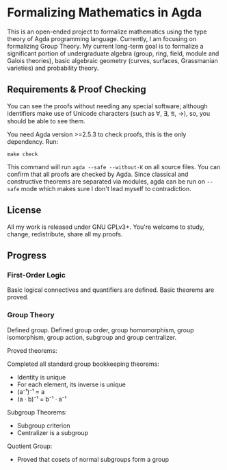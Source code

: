 Formalizing Mathematics in Agda
===============================

This is an open-ended project to formalize mathematics using the type theory of Agda programming language. Currently, I am focusing on formalizing Group Theory. My current long-term goal is to formalize a significant portion of undergraduate algebra (group, ring, field, module and Galois theories), basic algebraic geometry (curves, surfaces, Grassmanian varieties) and probability theory.

## Requirements & Proof Checking
You can see the proofs without needing any special software; although identifiers make use of Unicode characters (such as ∀, ∃, 𝔄, →), so, you should be able to see them.

You need Agda version >=2.5.3 to check proofs, this is the only dependency. Run:

```
make check
```

This command will run `agda --safe --without-K` on all source files. You can confirm that all proofs are checked by Agda. Since classical and constructive theorems are separated via modules, agda can be run on `--safe` mode which makes sure I don't lead myself to contradiction.

## License

All my work is released under GNU GPLv3+. You're welcome to study, change, redistribute, share all my proofs.

## Progress

### First-Order Logic

Basic logical connectives and quantifiers are defined. Basic theorems are proved.

### Group Theory

Defined group. Defined group order, group homomorphism, group isomorphism, group action, subgroup and group centralizer.

Proved theorems:

Completed all standard group bookkeeping theorems:
 * Identity is unique
 * For each element, its inverse is unique
 * (a⁻¹)⁻¹ = a
 * (a · b)⁻¹ = b⁻¹ · a⁻¹
 
Subgroup Theorems:
 * Subgroup criterion
 * Centralizer is a subgroup

Quotient Group:
 * Proved that cosets of normal subgroups form a group
